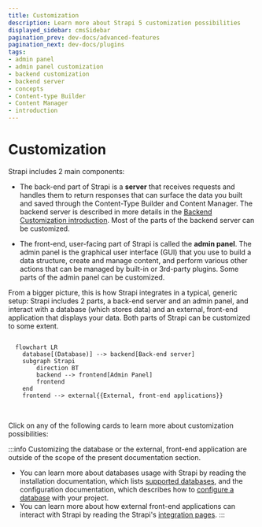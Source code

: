 ```yaml
---
title: Customization
description: Learn more about Strapi 5 customization possibilities
displayed_sidebar: cmsSidebar
pagination_prev: dev-docs/advanced-features
pagination_next: dev-docs/plugins
tags:
- admin panel
- admin panel customization
- backend customization
- backend server
- concepts
- Content-type Builder 
- Content Manager
- introduction
---
```


# Customization

Strapi includes 2 main components:

- The back-end part of Strapi is a **server** that receives requests and handles them to return responses that can surface the data you built and saved through the Content-Type Builder and Content Manager. The backend server is described in more details in the [Backend Customization introduction](/dev-docs/backend-customization). Most of the parts of the backend server can be customized.

- The front-end, user-facing part of Strapi is called the **admin panel**. The admin panel is the graphical user interface (GUI) that you use to build a data structure, create and manage content, and perform various other actions that can be managed by built-in or 3rd-party plugins.  Some parts of the admin panel can be customized.

From a bigger picture, this is how Strapi integrates in a typical, generic setup: Strapi includes 2 parts, a back-end server and an admin panel, and interact with a database (which stores data) and an external, front-end application that displays your data. Both parts of Strapi can be customized to some extent.

```mermaid

  flowchart LR
    database[(Database)] --> backend[Back-end server]
    subgraph Strapi
        direction BT
        backend --> frontend[Admin Panel]
        frontend 
    end
    frontend --> external{{External, front-end applications}}
```

<br />

Click on any of the following cards to learn more about customization possibilities:

<CustomDocCardsWrapper>
<CustomDocCard emoji="" title="Back-end customization" description="Customize the backend server (routes, policies, middlewares, controllers, services, and models)." link="/dev-docs/backend-customization" />
<CustomDocCard emoji="" title="Admin panel customization" description="Customize the admin panel (logos, themes, menu, translations, and more)." link="/dev-docs/admin-panel-customization" />
</CustomDocCardsWrapper>


:::info
Customizing the database or the external, front-end application are outside of the scope of the present documentation section.
- You can learn more about databases usage with Strapi by reading the installation documentation, which lists [supported databases](/dev-docs/installation/cli#preparing-the-installation), and the configuration documentation, which describes how to [configure a database](/dev-docs/configurations/database) with your project.
- You can learn more about how external front-end applications can interact with Strapi by reading the Strapi's [integration pages](https://strapi.io/integrations).
:::
